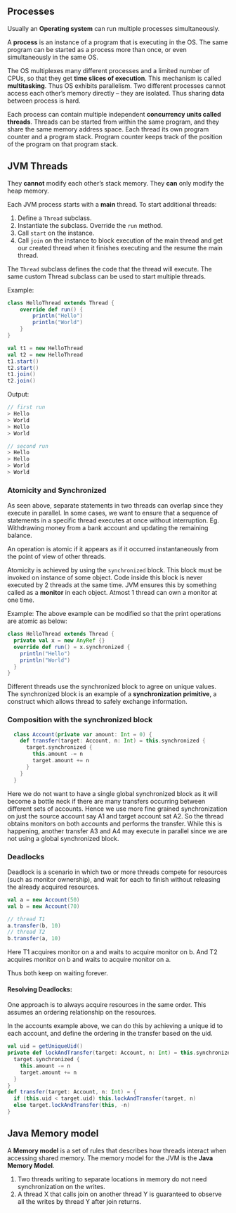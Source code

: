 ## Processes

Usually an **Operating system** can run multiple processes simultaneously. 

A **process** is an instance of a program that is executing in the OS. The same program can be started as a process more than once, or even simultaneously in the same OS.

The OS multiplexes many different processes and a limited number of CPUs, so that they get **time slices of execution**. This mechanism is called **multitasking**. Thus OS exhibits parallelism. Two different processes cannot access each other’s memory directly – they are isolated. Thus sharing data between process is hard.

Each process can contain multiple independent **concurrency units called threads**. Threads can be started from within the same program, and they share the same memory address space. Each thread its own program counter and a program stack. Program counter keeps track of the position of the program on that program stack.

## JVM Threads

They **cannot** modify each other’s stack memory. They **can** only modify the heap memory.

Each JVM process starts with a **main** thread. To start additional threads:

1. Define a `Thread` subclass.
2. Instantiate the subclass. Override the `run` method.
3. Call `start` on the instance.
4. Call `join` on the instance to block execution of the main thread and get our created thread when it finishes executing and the resume the main thread.

The `Thread` subclass defines the code that the thread will execute. The same custom Thread subclass can be used to start multiple threads.

Example: 

```scala
class HelloThread extends Thread {
    override def run() {
        println("Hello")
        println("World")
    }
}

val t1 = new HelloThread
val t2 = new HelloThread
t1.start()
t2.start()
t1.join()
t2.join()
```

Output:
```scala
// first run
> Hello
> World
> Hello
> World

// second run
> Hello
> Hello
> World
> World
```

### Atomicity and Synchronized

As seen above, separate statements in two threads can overlap since they execute in parallel. In some cases, we want to ensure that a sequence of statements in a specific thread executes at once without interruption. Eg. Withdrawing money from a bank account and updating the remaining balance.

An operation is atomic if it appears as if it occurred instantaneously from the point of view of other threads.

Atomicity is achieved by using the `synchronized` block. This block must be invoked on instance of some object. Code inside this block is never executed by 2 threads at the same time. JVM ensures this by something called as a **monitor** in each object. Atmost 1 thread can own a monitor at one time.

Example: The above example can be modified so that the print operations are atomic as below:
```scala
class HelloThread extends Thread {
  private val x = new AnyRef {}
  override def run() = x.synchronized {
    println("Hello")
    println("World")
  }
}
```

Different threads use the synchronized block to agree on unique values. The synchronized block is an example of a **synchronization primitive**, a construct which allows thread to safely exchange information.

### Composition with the synchronized block

```scala
  class Account(private var amount: Int = 0) {
    def transfer(target: Account, n: Int) = this.synchronized {
      target.synchronized {
        this.amount -= n
        target.amount += n
      }
    }
  }
```
Here we do not want to have a single global synchronized block as it will become a bottle neck if there are many transfers occurring between different sets of accounts. Hence we use more fine grained synchronization on just the source account say A1 and target account sat A2. So the thread obtains monitors on both accounts and performs the transfer. While this is happening, another transfer A3 and A4 may execute in parallel since we are not using a global synchronized block.

### Deadlocks

Deadlock is a scenario in which two or more threads compete for resources (such as monitor ownership), and wait for each to finish without releasing the already acquired resources.

```scala
val a = new Account(50)
val b = new Account(70)

// thread T1
a.transfer(b, 10)
// thread T2
b.transfer(a, 10)
```
Here T1 acquires monitor on a and waits to acquire monitor on b. And T2 acquires monitor on b and waits to acquire monitor on a.

Thus both keep on waiting forever.

#### Resolving Deadlocks: 

One approach is to always acquire resources in the same order. This assumes an ordering relationship on the resources.

In the accounts example above, we can do this by achieving a unique id to each account, and define the ordering in the transfer based on the uid.

```scala
val uid = getUniqueUid()
private def lockAndTransfer(target: Account, n: Int) = this.synchronized {
  target.synchronized {
    this.amount -= n
    target.amount += n
  }
}
def transfer(target: Account, n: Int) = {
  if (this.uid < target.uid) this.lockAndTransfer(target, n)
  else target.lockAndTransfer(this, -n)
}
```

## Java Memory model

A **Memory model** is a set of rules that describes how threads interact when accessing shared memory. The memory model for the JVM is the **Java Memory Model**.

1. Two threads writing to separate locations in memory do not need synchronization on the writes.
2. A thread X that calls join on another thread Y is guaranteed to observe all the writes by thread Y after join returns.